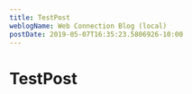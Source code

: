 ```yaml
---
title: TestPost
weblogName: Web Connection Blog (local)
postDate: 2019-05-07T16:35:23.5806926-10:00
---
```

# TestPost
